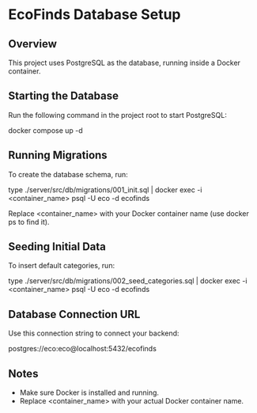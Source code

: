 # EcoFinds Database Setup

## Overview
This project uses PostgreSQL as the database, running inside a Docker container.

## Starting the Database
Run the following command in the project root to start PostgreSQL:

docker compose up -d

## Running Migrations
To create the database schema, run:

type ./server/src/db/migrations/001_init.sql | docker exec -i <container_name> psql -U eco -d ecofinds

Replace <container_name> with your Docker container name (use docker ps to find it).

## Seeding Initial Data
To insert default categories, run:

type ./server/src/db/migrations/002_seed_categories.sql | docker exec -i <container_name> psql -U eco -d ecofinds

## Database Connection URL
Use this connection string to connect your backend:

postgres://eco:eco@localhost:5432/ecofinds

## Notes
- Make sure Docker is installed and running.
- Replace <container_name> with your actual Docker container name.
